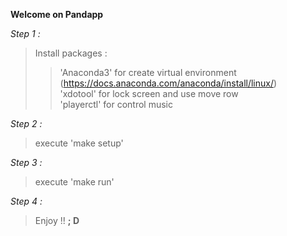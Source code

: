 ****Welcome on Pandapp****

*Step 1 :*

>Install packages :
>>'Anaconda3' for create virtual environment (https://docs.anaconda.com/anaconda/install/linux/) <br />
 'xdotool' for lock screen and use move row <br />
 'playerctl' for control music

*Step 2 :*
> execute 'make setup'

*Step 3 :*
> execute 'make run'

*Step 4 :*
> Enjoy !! **; D**

